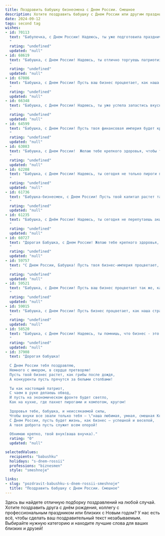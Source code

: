 ```yaml
---
title: Поздравить бабушку бизнесмена с Днем России. Смешное
description: Хотите поздравить бабушку с Днем России или другим праздником? Наш ИИ создаст незабываемое поздравление, а вы обязательно выделитесь среди других.  
date: 2024-09-12
tags: second tag
wishes:
- id: 70113
  text: "Бабулечка, с Днем России! Надеюсь, ты уже подготовила праздничный \"бизнес-план\" на день: как захватить диван, заполучить вкусняшки и настроить всех на \"работу\" по просмотру любимых сериалов! 😉
  "
  rating: "undefined"
  updated: "null"
- id: 68619
  text: "Бабушка, с Днем России! Надеюсь, ты отлично торгуешь патриотизмом и уже затарила склад \"Родина\" акциями на 12 июня! 😜
  "
  rating: "undefined"
  updated: "null"
- id: 67086
  text: "Бабушка, с Днем России! Пусть ваш бизнес процветает, как наша страна, а ваши инвестиции приносят прибыль, как наши природные богатства!
  "
  rating: "undefined"
  updated: "null"
- id: 66348
  text: "Бабушка, с Днем России! Надеюсь, ты уже успела запастись вкусными пирожками и крепким чаем, чтобы достойно встретить этот праздничный день. А еще, желаю тебе таких же высот в бизнесе, как у сказочного Кощея Бессмертного, - чтобы деньги водились, как песок в пустыне! 🎉
  "
  rating: "undefined"
  updated: "null"
- id: 64599
  text: "Бабушка, с Днем России! Пусть твоя финансовая империя будет крепче, чем фундамент Кремля, а акции растут быстрее, чем курс рубля после победы в ЧМ по хоккею! 🥳
  "
  rating: "undefined"
  updated: "null"
- id: 63083
  text: "Бабушка, с Днем России!  Желаю тебе крепкого здоровья, чтобы ты могла ещё долго рассказывать нам  истории про то, как в твоей молодости бизнесмены были не такие продвинутые, как сейчас! ;)
  "
  rating: "undefined"
  updated: "null"
- id: 62208
  text: "Бабушка, с Днем России! Надеюсь, ты сегодня не только пироги печешь, но и успеваешь следить за курсом рубля. Пусть бизнес процветает, а активы растут быстрее, чем цена на гречку! 😄
  "
  rating: "undefined"
  updated: "null"
- id: 61736
  text: "Бабушка-бизнесмен, с Днем России! Пусть твой капитал растет так же стремительно, как цены на нефть, а дефицит бюджета будет только в твоих мечтах! 😉
  "
  rating: "undefined"
  updated: "null"
- id: 61235
  text: "Бабушка, с Днём России! Надеюсь, ты сегодня не перепутаешь акции \"Газпрома\" с пирожками, а бизнес-план на день с рецептом твоих вкуснейших котлет! 😉
  "
  rating: "undefined"
  updated: "null"
- id: 60727
  text: "Дорогая Бабушка, с Днем России! Желаю тебе крепкого здоровья, чтобы ты могла на многие годы вперёд наблюдать, как твоя внучка (внук) строит бизнес-империю, а тебе достаются только самые сладкие плоды её (его) труда! 😜
  "
  rating: "undefined"
  updated: "null"
- id: 59757
  text: "С Днем России, Бабушка! Пусть твоя бизнес-империя процветает, а конкуренты трепещут перед твоей деловой хваткой! 😉🎉
  "
  rating: "undefined"
  updated: "null"
- id: 59521
  text: "Бабушка, с Днем России! Пусть ваш бизнес процветает так же, как наша страна, несмотря на все \"санкции\" от внуков! 😄🎉
  "
  rating: "undefined"
  updated: "null"
- id: 59015
  text: "Бабушка, с Днем России! Пусть бизнес процветает, как наша страна, и приносит вам не только прибыль, но и бесконечные возможности для новых, смелых и, главное, прибыльных авантюр! 😉
  "
  rating: "undefined"
  updated: "null"
- id: 58520
  text: "Бабушка, с Днем России! Надеюсь, ты помнишь, что бизнес - это не только деньги, но и патриотизм? 😉 Пусть инвестиции в твою внучку (ну, или внука) принесут тебе только прибыль и радость! 🎉
  "
  rating: "undefined"
  updated: "null"
- id: 37908
  text: "Дорогая бабушка!
  
  С Днем России тебя поздравляю,
  Немного с юмором, в сердце претворяю!
  Пусть твой бизнес растет, как грибы после дождя,
  А конкуренты пусть прячутся за белыми столбами!
  
  Ты как настоящий патриот,
  С чаем в руке делаешь обвод,
  И пусть на экономическом фронте будет светло,
  Как на кухне, где пахнет пирогами и компотом, кругом!
  
  Здоровья тебе, бабушка, и неиссякаемой силы,
  Чтобы внуки все звали только тебя – \"наша любимая, умная, смешная Копейка\"!
  С Днем России, пусть будет жизнь, как бизнес – успешной и веселой,
  А твоя доброта пусть служит всем опорой!
  
  Обнимаю крепко, твой внук(ваша внучка)."
  rating: "0"
  updated: "null"

selectedValues:
  recipients: "babushku"
  holidays: "s-dnem-rossii"
  professions: "biznesmen"
  style: "smeshnoje"

links:
- slug: "pozdravit-babushku-s-dnem-rossii-smeshnoje"
  title: "Поздравить бабушку с Днем России. Смешное"
---
```


Здесь вы найдете отличную подборку поздравлений на любой случай. 
Хотите поздравить друга с днём рождения, коллегу с профессиональным праздником или близких с Новым годом? У нас есть всё, чтобы сделать ваш поздравительный текст незабываемым. Выбирайте нужную категорию и находите лучшие слова для ваших близких и друзей!
